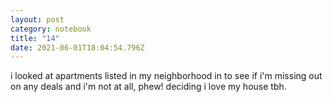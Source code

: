 ```yaml
---
layout: post
category: notebook
title: "14"
date: 2021-06-01T18:04:54.796Z
---
```

i looked at apartments listed in my neighborhood in to see if i'm missing out on any deals and i'm not at all, phew! deciding i love my house tbh.